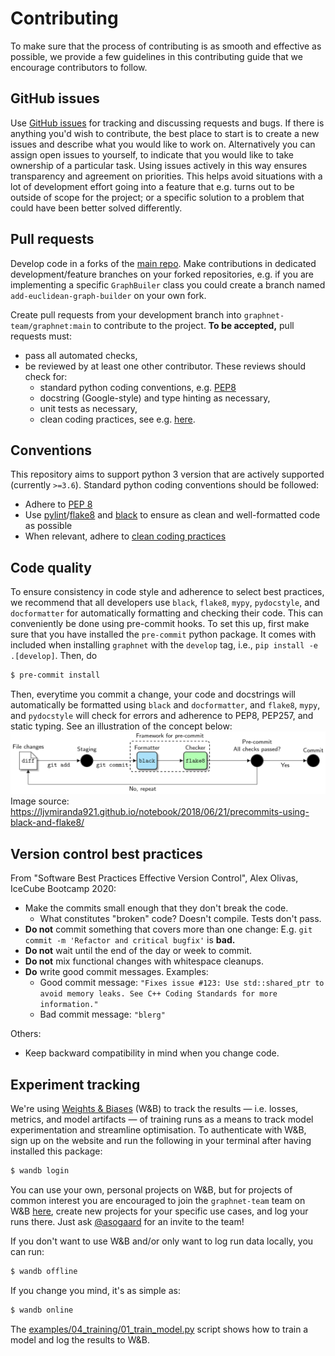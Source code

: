 # Contributing

To make sure that the process of contributing is as smooth and effective as possible, we provide a few guidelines in this contributing guide that we encourage contributors to follow.

## GitHub issues

Use [GitHub issues](https://github.com/graphnet-team/graphnet/issues) for tracking and discussing requests and bugs. If there is anything you'd wish to contribute, the best place to start is to create a new issues and describe what you would like to work on. Alternatively you can assign open issues to yourself, to indicate that you would like to take ownership of a particular task. Using issues actively in this way ensures transparency and agreement on priorities. This helps avoid situations with a lot of development effort going into a feature that e.g. turns out to be outside of scope for the project; or a specific solution to a problem that could have been better solved differently.

## Pull requests

Develop code in a forks of the [main repo](https://github.com/graphnet-team/graphnet). Make contributions in dedicated development/feature branches on your forked repositories, e.g. if you are implementing a specific `GraphBuiler` class you could create a branch named `add-euclidean-graph-builder` on your own fork.

Create pull requests from your development branch into `graphnet-team/graphnet:main` to contribute to the project. **To be accepted,** pull requests must:
  * pass all automated checks,
  * be reviewed by at least one other contributor. These reviews should check for:
    * standard python coding conventions, e.g. [PEP8](https://www.python.org/dev/peps/pep-0008/)
    * docstring (Google-style) and type hinting as necessary,
    * unit tests as necessary,
    * clean coding practices, see e.g. [here](https://gist.github.com/wojteklu/73c6914cc446146b8b533c0988cf8d29).

## Conventions

This repository aims to support python 3 version that are actively supported (currently `>=3.6`). Standard python coding conventions should be followed:

* Adhere to [PEP 8](https://www.python.org/dev/peps/pep-0008/)
* Use [pylint](https://www.pylint.org/)/[flake8](https://flake8.pycqa.org/) and [black](https://black.readthedocs.io/) to ensure as clean and well-formatted code as possible
* When relevant, adhere to [clean coding practices](https://gist.github.com/wojteklu/73c6914cc446146b8b533c0988cf8d29)

## Code quality

To ensure consistency in code style and adherence to select best practices, we recommend that all developers use `black`, `flake8`, `mypy`, `pydocstyle`, and `docformatter` for automatically formatting and checking their code. This can conveniently be done using pre-commit hooks. To set this up, first make sure that you have installed the `pre-commit` python package. It comes with included when installing `graphnet` with the `develop` tag, i.e., `pip install -e .[develop]`. Then, do
```bash
$ pre-commit install
```
Then, everytime you commit a change, your code and docstrings will automatically be formatted using `black` and `docformatter`, and `flake8`, `mypy`, and `pydocstyle` will check for errors and adherence to PEP8, PEP257, and static typing. See an illustration of the concept below:
![pre-commit pipeline](./assets/images/precommit_pipeline.png)
Image source: https://ljvmiranda921.github.io/notebook/2018/06/21/precommits-using-black-and-flake8/

## Version control best practices

From "Software Best Practices Effective Version Control", Alex Olivas, IceCube Bootcamp 2020:
* Make the commits small enough that they don't break the code.
    * What constitutes "broken" code? Doesn't compile. Tests don't pass.
* **Do not** commit something that covers more than one change: E.g. `git commit -m 'Refactor and critical bugfix'` is **bad.**
* **Do not** wait until the end of the day or week to commit.
* **Do not** mix functional changes with whitespace cleanups.
* **Do** write good commit messages. Examples:
    * Good commit message: `"Fixes issue #123: Use std::shared_ptr to avoid memory leaks. See C++ Coding Standards for more information."`
    * Bad commit message: `"blerg"`

Others:
* Keep backward compatibility in mind when you change code.

## Experiment tracking

We're using [Weights & Biases](https://wandb.ai/) (W&B) to track the results — i.e. losses, metrics, and model artifacts — of training runs as a means to track model experimentation and streamline optimisation. To authenticate with W&B, sign up on the website and run the following in your terminal after having installed this package:
```bash
$ wandb login
```
You can use your own, personal projects on W&B, but for projects of common interest you are encouraged to join the `graphnet-team` team on W&B [here](https://wandb.ai/graphnet-team), create new projects for your specific use cases, and log your runs there. Just ask [@asogaard](https://github.com/asogaard) for an invite to the team!

If you don't want to use W&B and/or only want to log run data locally, you can run:
```bash
$ wandb offline
```
If you change you mind, it's as simple as:
```bash
$ wandb online
```

The [examples/04_training/01_train_model.py](examples/04_training/01_train_model.py) script shows how to train a model and log the results to W&B.

